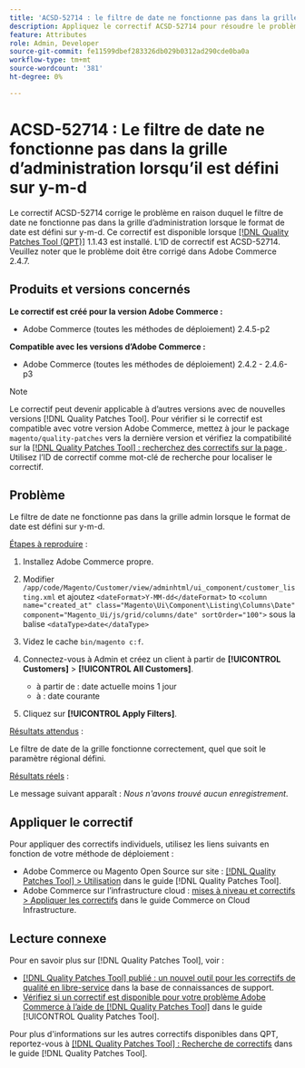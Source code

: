 ```yaml
---
title: 'ACSD-52714 : le filtre de date ne fonctionne pas dans la grille d’administration lorsqu’il est défini sur y-m-d'
description: Appliquez le correctif ACSD-52714 pour résoudre le problème Adobe Commerce en raison duquel le filtre de date ne fonctionne pas dans la grille d’administration lorsque le format de date est défini sur y-m-d.
feature: Attributes
role: Admin, Developer
source-git-commit: fe11599dbef283326db029b0312ad290cde0ba0a
workflow-type: tm+mt
source-wordcount: '381'
ht-degree: 0%

---
```


# ACSD-52714 : Le filtre de date ne fonctionne pas dans la grille d’administration lorsqu’il est défini sur y-m-d

Le correctif ACSD-52714 corrige le problème en raison duquel le filtre de date ne fonctionne pas dans la grille d’administration lorsque le format de date est défini sur y-m-d. Ce correctif est disponible lorsque [[!DNL Quality Patches Tool (QPT)]](https://experienceleague.adobe.com/en/docs/commerce-knowledge-base/kb/announcements/commerce-announcements/magento-quality-patches-released-new-tool-to-self-serve-quality-patches) 1.1.43 est installé. L’ID de correctif est ACSD-52714. Veuillez noter que le problème doit être corrigé dans Adobe Commerce 2.4.7.

## Produits et versions concernés

**Le correctif est créé pour la version Adobe Commerce :**

* Adobe Commerce (toutes les méthodes de déploiement) 2.4.5-p2

**Compatible avec les versions d’Adobe Commerce :**

* Adobe Commerce (toutes les méthodes de déploiement) 2.4.2 - 2.4.6-p3

>[!NOTE]
>
>Le correctif peut devenir applicable à d’autres versions avec de nouvelles versions [!DNL Quality Patches Tool]. Pour vérifier si le correctif est compatible avec votre version Adobe Commerce, mettez à jour le package `magento/quality-patches` vers la dernière version et vérifiez la compatibilité sur la [[!DNL Quality Patches Tool] : recherchez des correctifs sur la page ](https://experienceleague.adobe.com/tools/commerce-quality-patches/index.html). Utilisez l’ID de correctif comme mot-clé de recherche pour localiser le correctif.

## Problème

Le filtre de date ne fonctionne pas dans la grille admin lorsque le format de date est défini sur y-m-d.

<u>Étapes à reproduire</u> :

1. Installez Adobe Commerce propre.
1. Modifier
   `/app/code/Magento/Customer/view/adminhtml/ui_component/customer_listing.xml`
et ajoutez
   `<dateFormat>Y-MM-dd</dateFormat>`
to
   `<column name="created_at" class="Magento\Ui\Component\Listing\Columns\Date" component="Magento_Ui/js/grid/columns/date" sortOrder="100">`
sous la balise
   `<dataType>date</dataType>`

1. Videz le cache `bin/magento c:f`.
1. Connectez-vous à Admin et créez un client à partir de **[!UICONTROL Customers]** > **[!UICONTROL All Customers]**.

   * à partir de : date actuelle moins 1 jour
   * à : date courante

1. Cliquez sur **[!UICONTROL Apply Filters]**.

<u>Résultats attendus</u> :

Le filtre de date de la grille fonctionne correctement, quel que soit le paramètre régional défini.

<u>Résultats réels</u> :

Le message suivant apparaît : *Nous n&#39;avons trouvé aucun enregistrement*.

## Appliquer le correctif

Pour appliquer des correctifs individuels, utilisez les liens suivants en fonction de votre méthode de déploiement :

* Adobe Commerce ou Magento Open Source sur site : [[!DNL Quality Patches Tool] > Utilisation](/help/tools/quality-patches-tool/usage.md) dans le guide [!DNL Quality Patches Tool].
* Adobe Commerce sur l’infrastructure cloud : [mises à niveau et correctifs > Appliquer les correctifs](https://experienceleague.adobe.com/docs/commerce-cloud-service/user-guide/develop/upgrade/apply-patches.html) dans le guide Commerce on Cloud Infrastructure.

## Lecture connexe

Pour en savoir plus sur [!DNL Quality Patches Tool], voir :

* [[!DNL Quality Patches Tool] publié : un nouvel outil pour les correctifs de qualité en libre-service](https://experienceleague.adobe.com/en/docs/commerce-knowledge-base/kb/announcements/commerce-announcements/magento-quality-patches-released-new-tool-to-self-serve-quality-patches) dans la base de connaissances de support.
* [Vérifiez si un correctif est disponible pour votre problème Adobe Commerce à l’aide de  [!DNL Quality Patches Tool]](/help/tools/quality-patches-tool/patches-available-in-qpt/check-patch-for-magento-issue-with-magento-quality-patches.md) dans le guide [!UICONTROL Quality Patches Tool].


Pour plus d&#39;informations sur les autres correctifs disponibles dans QPT, reportez-vous à [[!DNL Quality Patches Tool] : Recherche de correctifs](https://experienceleague.adobe.com/tools/commerce-quality-patches/index.html) dans le guide [!DNL Quality Patches Tool].
